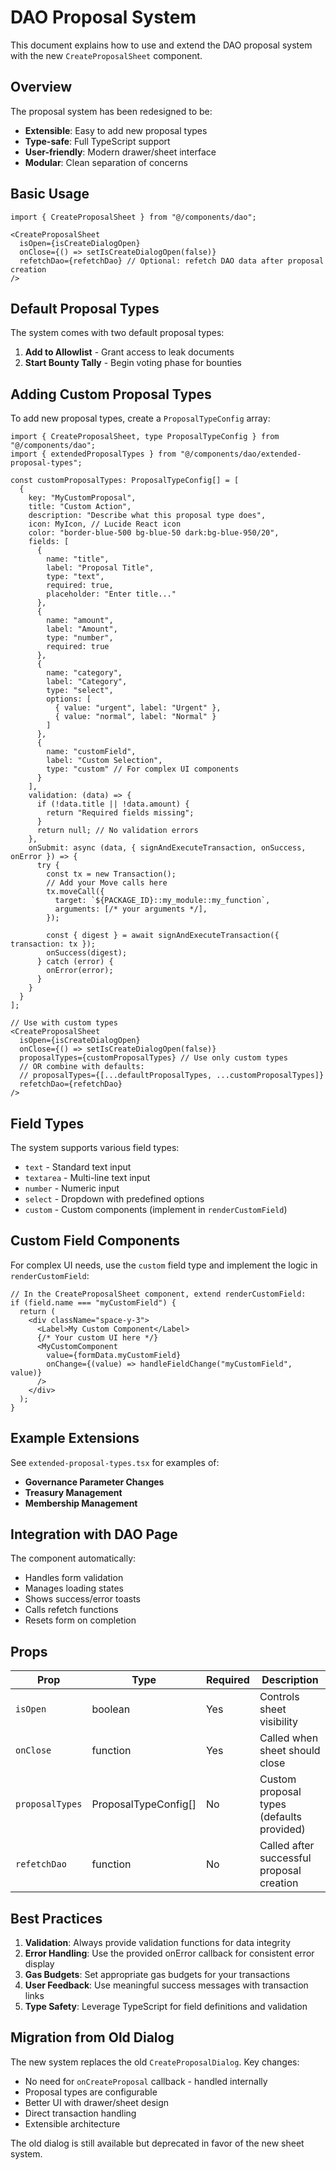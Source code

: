 # DAO Proposal System

This document explains how to use and extend the DAO proposal system with the new `CreateProposalSheet` component.

## Overview

The proposal system has been redesigned to be:

- **Extensible**: Easy to add new proposal types
- **Type-safe**: Full TypeScript support
- **User-friendly**: Modern drawer/sheet interface
- **Modular**: Clean separation of concerns

## Basic Usage

```tsx
import { CreateProposalSheet } from "@/components/dao";

<CreateProposalSheet 
  isOpen={isCreateDialogOpen}
  onClose={() => setIsCreateDialogOpen(false)}
  refetchDao={refetchDao} // Optional: refetch DAO data after proposal creation
/>
```

## Default Proposal Types

The system comes with two default proposal types:

1. **Add to Allowlist** - Grant access to leak documents
2. **Start Bounty Tally** - Begin voting phase for bounties

## Adding Custom Proposal Types

To add new proposal types, create a `ProposalTypeConfig` array:

```tsx
import { CreateProposalSheet, type ProposalTypeConfig } from "@/components/dao";
import { extendedProposalTypes } from "@/components/dao/extended-proposal-types";

const customProposalTypes: ProposalTypeConfig[] = [
  {
    key: "MyCustomProposal",
    title: "Custom Action",
    description: "Describe what this proposal type does",
    icon: MyIcon, // Lucide React icon
    color: "border-blue-500 bg-blue-50 dark:bg-blue-950/20",
    fields: [
      {
        name: "title",
        label: "Proposal Title",
        type: "text",
        required: true,
        placeholder: "Enter title..."
      },
      {
        name: "amount",
        label: "Amount",
        type: "number",
        required: true
      },
      {
        name: "category",
        label: "Category",
        type: "select",
        options: [
          { value: "urgent", label: "Urgent" },
          { value: "normal", label: "Normal" }
        ]
      },
      {
        name: "customField",
        label: "Custom Selection",
        type: "custom" // For complex UI components
      }
    ],
    validation: (data) => {
      if (!data.title || !data.amount) {
        return "Required fields missing";
      }
      return null; // No validation errors
    },
    onSubmit: async (data, { signAndExecuteTransaction, onSuccess, onError }) => {
      try {
        const tx = new Transaction();
        // Add your Move calls here
        tx.moveCall({
          target: `${PACKAGE_ID}::my_module::my_function`,
          arguments: [/* your arguments */],
        });
        
        const { digest } = await signAndExecuteTransaction({ transaction: tx });
        onSuccess(digest);
      } catch (error) {
        onError(error);
      }
    }
  }
];

// Use with custom types
<CreateProposalSheet 
  isOpen={isCreateDialogOpen}
  onClose={() => setIsCreateDialogOpen(false)}
  proposalTypes={customProposalTypes} // Use only custom types
  // OR combine with defaults:
  // proposalTypes={[...defaultProposalTypes, ...customProposalTypes]}
  refetchDao={refetchDao}
/>
```

## Field Types

The system supports various field types:

- `text` - Standard text input
- `textarea` - Multi-line text input  
- `number` - Numeric input
- `select` - Dropdown with predefined options
- `custom` - Custom components (implement in `renderCustomField`)

## Custom Field Components

For complex UI needs, use the `custom` field type and implement the logic in `renderCustomField`:

```tsx
// In the CreateProposalSheet component, extend renderCustomField:
if (field.name === "myCustomField") {
  return (
    <div className="space-y-3">
      <Label>My Custom Component</Label>
      {/* Your custom UI here */}
      <MyCustomComponent 
        value={formData.myCustomField}
        onChange={(value) => handleFieldChange("myCustomField", value)}
      />
    </div>
  );
}
```

## Example Extensions

See `extended-proposal-types.tsx` for examples of:

- **Governance Parameter Changes**
- **Treasury Management**
- **Membership Management**

## Integration with DAO Page

The component automatically:

- Handles form validation
- Manages loading states
- Shows success/error toasts
- Calls refetch functions
- Resets form on completion

## Props

| Prop | Type | Required | Description |
|------|------|----------|-------------|
| `isOpen` | boolean | Yes | Controls sheet visibility |
| `onClose` | function | Yes | Called when sheet should close |
| `proposalTypes` | ProposalTypeConfig[] | No | Custom proposal types (defaults provided) |
| `refetchDao` | function | No | Called after successful proposal creation |

## Best Practices

1. **Validation**: Always provide validation functions for data integrity
2. **Error Handling**: Use the provided onError callback for consistent error display
3. **Gas Budgets**: Set appropriate gas budgets for your transactions
4. **User Feedback**: Use meaningful success messages with transaction links
5. **Type Safety**: Leverage TypeScript for field definitions and validation

## Migration from Old Dialog

The new system replaces the old `CreateProposalDialog`. Key changes:

- No need for `onCreateProposal` callback - handled internally
- Proposal types are configurable
- Better UI with drawer/sheet design
- Direct transaction handling
- Extensible architecture

The old dialog is still available but deprecated in favor of the new sheet system.
